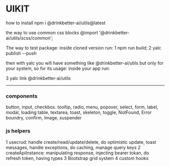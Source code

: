 # UIKIT

how to install
npm i @drinkbetter-ai/utils@latest

the way to use common css blocks
@import '@drinkbetter-ai/utils/scss/common';

The way to test package: inside cloned version run:
1 npm run build;
2 yalc publish --push

then with yalc you will have something like @drinkbetter-ai/utils but only for your system,
so for its usage: inside your app run:

3 yalc link @drinkbetter-ai/utils

---

### components

button, input, checkbox. tooltip, radio, menu, popover, select, form, label, modal, loading
table, textarea, toast, skeleton, toggle, NotFound, Error boundry, confirm, Image, suspender

### js helpers

1 usecrud: handle create/read/update/delete, do optimistic update, toast messages, handle exceptions, do caching, manage query keys
2 createApiInstance: manipulating response, injecting bearer tokan, do refresh token, having types
3 Bootstrap grid system
4 custom hooks
